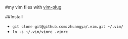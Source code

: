 #my vim files with [vim-plug](https://github.com/junegunn/vim-plug)


##Install

- `git clone git@github.com:zhuangya/.vim.git ~/.vim/`
- `ln -s ~/.vim/vimrc .vimrc`
